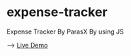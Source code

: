 # expense-tracker
Expense Tracker By ParasX By using JS


--> [Live Demo](https://animated-profiterole-907a1b.netlify.app/)
